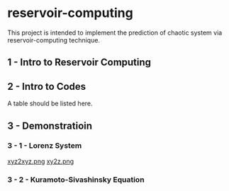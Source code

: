 # reservoir-computing
This project is intended to implement the prediction of chaotic system via reservoir-computing technique.
## 1 - Intro to Reservoir Computing
## 2 - Intro to Codes
A table should be listed here.
## 3 - Demonstratioin
### 3 - 1 - Lorenz System
[xyz2xyz.png](https://github.com/suzyi/reservoir-computing/blob/master/images/RC-Lorenz-prediction-xyz2xyz.png)
[xy2z.png](https://github.com/suzyi/reservoir-computing/blob/master/images/RC-Lorenz-prediction-xy2z.png)
### 3 - 2 - Kuramoto-Sivashinsky Equation
